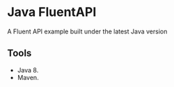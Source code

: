 # Java FluentAPI
A Fluent API example built under the latest Java version

## Tools
- Java 8.
- Maven.

